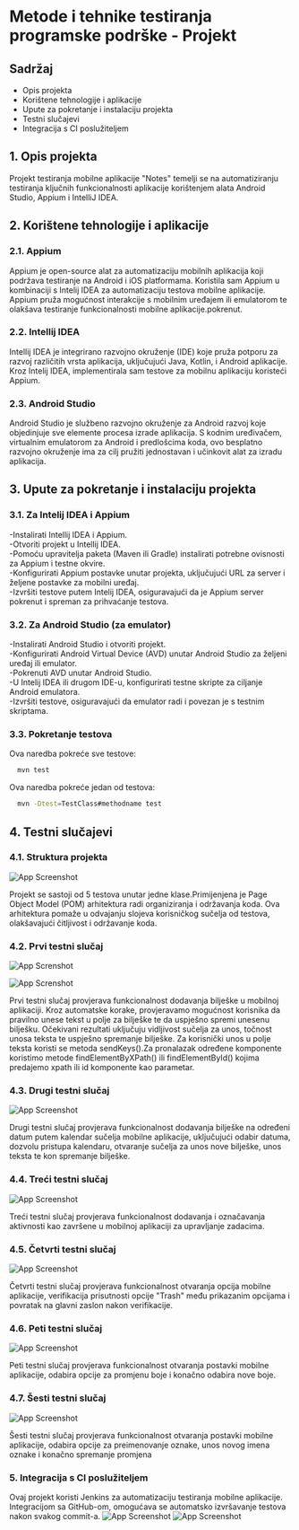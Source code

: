 
# Metode i tehnike testiranja programske podrške - Projekt






## Sadržaj

- Opis projekta
- Korištene tehnologije i aplikacije
- Upute za pokretanje i instalaciju projekta
- Testni slučajevi
- Integracija s CI poslužiteljem


## 1. Opis projekta

Projekt testiranja mobilne aplikacije "Notes" temelji se na automatiziranju testiranja ključnih funkcionalnosti aplikacije korištenjem alata Android Studio, Appium i IntelliJ IDEA.

## 2. Korištene tehnologije i aplikacije

### 2.1. Appium

Appium je open-source alat za automatizaciju mobilnih aplikacija koji podržava testiranje na Android i iOS platformama. Koristila sam Appium u kombinaciji s Intelij IDEA za automatizaciju testova mobilne aplikacije. Appium pruža mogućnost interakcije s mobilnim uređajem ili emulatorom te olakšava testiranje funkcionalnosti mobilne aplikacije.pokrenut.

### 2.2. Intellij IDEA

Intellij IDEA je integrirano razvojno okruženje (IDE) koje pruža potporu za razvoj različitih vrsta aplikacija, uključujući Java, Kotlin, i Android aplikacije. Kroz Intelij IDEA, implementirala sam testove za mobilnu aplikaciju koristeći Appium.

### 2.3. Android Studio

Android Studio je službeno razvojno okruženje za Android razvoj koje objedinjuje sve elemente procesa izrade aplikacija. S kodnim uređivačem, virtualnim emulatorom za Android i predlošcima koda, ovo besplatno razvojno okruženje ima za cilj pružiti jednostavan i učinkovit alat za izradu aplikacija.



## 3. Upute za pokretanje i instalaciju projekta

### 3.1. Za Intelij IDEA i Appium
-Instalirati Intellij IDEA i Appium. <br>
-Otvoriti projekt u Intellij IDEA. <br>
-Pomoću upravitelja paketa (Maven ili Gradle) instalirati potrebne ovisnosti za Appium i testne okvire.<br>
-Konfigurirati Appium postavke unutar projekta, uključujući URL za server i željene postavke za mobilni uređaj.<br>
-Izvršiti testove putem Intelij IDEA, osiguravajući da je Appium server pokrenut i spreman za prihvaćanje testova.<br>

### 3.2. Za Android Studio (za emulator)
-Instalirati Android Studio i otvoriti projekt.<br>
-Konfigurirati Android Virtual Device (AVD) unutar Android Studio za željeni uređaj ili emulator.<br>
-Pokrenuti AVD unutar Android Studio.<br>
-U Intelij IDEA ili drugom IDE-u, konfigurirati testne skripte za ciljanje Android emulatora.<br>
-Izvršiti testove, osiguravajući da emulator radi i povezan je s testnim skriptama. <br>   

### 3.3. Pokretanje testova
Ova naredba pokreće sve testove:
```bash
  mvn test
```
Ova naredba pokreće jedan od testova:
```bash
  mvn -Dtest=TestClass#methodname test
```

## 4. Testni slučajevi

### 4.1. Struktura projekta

![App Screenshot](https://i.postimg.cc/vHkrvHkS/Snimka-zaslona-24.png)

Projekt se sastoji od 5 testova unutar jedne klase.Primijenjena je Page Object Model (POM) arhitektura radi organiziranja i održavanja koda. Ova arhitektura pomaže u odvajanju slojeva korisničkog sučelja od testova, olakšavajući čitljivost i održavanje koda.

### 4.2. Prvi testni slučaj

![App Screnshot](https://i.postimg.cc/L5x695Kk/test1.png)

![App Screnshot](https://i.postimg.cc/PrM1DQhK/pom.png)

Prvi testni slučaj provjerava funkcionalnost dodavanja bilješke u mobilnoj aplikaciji. Kroz automatske korake, provjeravamo mogućnost korisnika da pravilno unese tekst u polje za bilješke te da uspješno spremi unesenu bilješku. Očekivani rezultati uključuju vidljivost sučelja za unos, točnost unosa teksta te uspješno spremanje bilješke.
Za korisnički unos u polje teksta koristi se metoda sendKeys().Za pronalazak određene komponente koristimo metode findElementByXPath() ili findElementById() kojima predajemo xpath ili id komponente kao parametar.


### 4.3. Drugi testni slučaj 

![App Screenshot](https://i.postimg.cc/t4ZCb9rP/test2.png)

Drugi testni slučaj provjerava funkcionalnost dodavanja bilješke na određeni datum putem kalendar sučelja mobilne aplikacije, uključujući odabir datuma, dozvolu pristupa kalendaru, otvaranje sučelja za unos nove bilješke, unos teksta te kon spremanje bilješke.


### 4.4. Treći testni slučaj 

![App Screenshot](https://i.postimg.cc/x88VPPhH/test3.png)

Treći testni slučaj provjerava funkcionalnost dodavanja i označavanja aktivnosti kao završene u mobilnoj aplikaciji za upravljanje zadacima.

### 4.5. Četvrti testni slučaj 

![App Screenshot](https://i.postimg.cc/QtsXc1jk/test4.png)

Četvrti testni slučaj provjerava funkcionalnost otvaranja opcija mobilne aplikacije, verifikacija prisutnosti opcije "Trash" među prikazanim opcijama i povratak na glavni zaslon nakon verifikacije. 

### 4.6. Peti testni slučaj 

![App Screenshot](https://i.postimg.cc/wBDqt0Yj/test5.png)

Peti testni slučaj provjerava funkcionalnost otvaranja postavki mobilne aplikacije, odabira opcije za promjenu boje i konačno odabira nove boje. 

### 4.7. Šesti testni slučaj

![App Screenshot](https://i.postimg.cc/Wz1THVFd/test6.png)

Šesti testni slučaj provjerava funkcionalnost otvaranja postavki mobilne aplikacije, odabira opcije za preimenovanje oznake, unos novog imena oznake i konačno spremanje promjena

### 5. Integracija s CI poslužiteljem

Ovaj projekt koristi Jenkins za automatizaciju testiranja mobilne aplikacije. Integracijom sa GitHub-om, omogućava se automatsko izvršavanje testova nakon svakog commit-a.
![App Screenshot](https://i.postimg.cc/mkNWt0wF/mvntest.png)
![App Screenshot](https://i.postimg.cc/TYfXZ3dj/mvntests.png)


